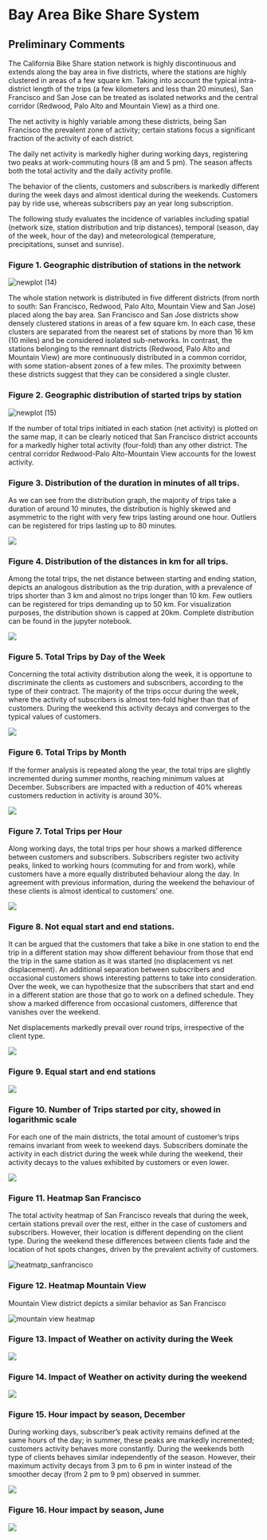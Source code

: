 # Bay Area Bike Share System

## Preliminary Comments 

The California Bike Share station network is highly discontinuous and extends along the bay area in five districts, where the stations are highly clustered in areas of a few square km. Taking into account the typical intra-district length of the trips (a few kilometers and less than 20 minutes), San Francisco and San Jose can be treated as isolated networks and the central corridor (Redwood, Palo Alto and Mountain View) as a third one.

The net activity is highly variable among these districts, being San Francisco the prevalent zone of activity; certain stations focus a significant fraction of the activity of each district.

The daily net activity is markedly higher during working days, registering two peaks at work-commuting hours (8 am and 5 pm). 
The season affects both the total activity and the daily activity profile.

The behavior of the clients, customers and subscribers is markedly different during the week days and almost identical during the weekends. Customers pay by ride use, whereas subscribers pay an year long subscription.

The following study evaluates the incidence of variables including spatial (network size, station distribution and trip distances), temporal (season, day of the week, hour of the day) and meteorological (temperature, precipitations, sunset and sunrise).
 
### Figure 1. Geographic distribution of stations in the network

![newplot (14)](https://user-images.githubusercontent.com/37026778/85102706-7bcf8680-b205-11ea-84f7-e94512f3e815.png)

The whole station network is distributed in five different districts (from north to south: San Francisco, Redwood, Palo Alto, Mountain View and San Jose) placed along the bay area. San Francisco and San Jose districts show densely clustered stations in areas of a few square km. In each case, these clusters are separated from the nearest set of stations by more than 16 km (10 miles) and be considered isolated sub-networks. In contrast, the stations belonging to the remnant districts (Redwood, Palo Alto and Mountain View) are more continuously distributed in a common corridor, with some station-absent zones of a few miles. The proximity between these districts suggest that they can be considered a single cluster.

### Figure 2. Geographic distribution of started trips by station

![newplot (15)](https://user-images.githubusercontent.com/37026778/85102635-5c385e00-b205-11ea-8b46-7be9324bd7cd.png)

If the number of total trips initiated in each station (net activity) is plotted on the same map, it can be clearly noticed that San Francisco district accounts for a markedly higher total activity (four-fold) than any other district. The central corridor Redwood-Palo Alto-Mountain View accounts for the lowest activity.

### Figure 3. Distribution of the duration in minutes of all trips.

As we can see from the distribution graph, the majority of trips take a duration of around 10 minutes, the distribution is
highly skewed and asymmetric to the right with very few trips lasting around one hour. Outliers can be registered for trips lasting up to 80 minutes.

<img src="Images/Dist_duration.png">

### Figure 4. Distribution of the distances in km for all trips.

Among the total trips, the net distance between starting and ending station, depicts an analogous distribution as the trip duration, with a prevalence of trips shorter than 3 km and almost no trips longer than 10 km. Few outliers can be registered for trips demanding up to 50 km. For visualization purposes, the distribution shown is capped at 20km. Complete distribution can be found in the jupyter notebook.

<img src="Images/distance_20km.png">

### Figure 5. Total Trips by Day of the Week

Concerning the total activity distribution along the week, it is opportune to discriminate the clients as customers and subscribers, according to the type of their contract. The majority of the trips occur during the week, where the activity of subscribers is almost ten-fold higher than that of customers. During the weekend this activity decays and converges to the typical values of customers.
 
<img src="Images/trips_days.png">
 

### Figure 6. Total Trips by Month 

If the former analysis is repeated along the year, the total trips are slightly incremented during summer months, reaching minimum values at December. Subscribers are impacted with a reduction of 40% whereas customers reduction in activity is around 30%.


<img src="Images/trips%20per%20month.png">


### Figure 7. Total Trips per Hour

Along working days, the total trips per hour shows a marked difference between customers and subscribers. Subscribers register two activity peaks, linked to working hours (commuting for and from work), while customers have a more equally distributed behaviour along the day. In agreement with previous information, during the weekend the behaviour of these clients is almost identical to customers’ one.

<img src="Images/trips%20per%20hour.png">


### Figure 8. Not equal start and end stations. 

It can be argued that the customers that take a bike in one station to end the trip in a different station may show different behaviour from those that end the trip in the same station as it was started (no displacement vs net displacement). An additional separation between subscribers and occasional customers shows interesting patterns to take into consideration. Over the week, we can hypothesize that the subscribers that start and end in a different station are those that go to work on a defined schedule. They show a marked difference from occasional customers, difference that vanishes over the weekend.

Net displacements markedly prevail over round trips, irrespective of the client type.

<img src="Images/not_equal_dis.png">

### Figure 9. Equal start and end stations

<img src="Images/equal_stations_dis.png">

### Figure 10. Number of Trips started por city, showed in logarithmic scale

 For each one of the main districts, the total amount of customer’s trips remains invariant from week to weekend days. Subscribers dominate the activity in each district during the week while during the weekend, their activity decays to the values exhibited by customers or even lower.

<img src="Images/cities.png">

### Figure 11. Heatmap San Francisco

The total activity heatmap of San Francisco reveals that during the week, certain stations prevail over the rest, either in the case of customers and subscribers. However, their location is different depending on the client type. During the weekend these differences between clients fade and the location of hot spots changes, driven by the prevalent activity of customers.

![heatmatp_sanfrancisco](https://user-images.githubusercontent.com/37026778/85104797-8db32880-b209-11ea-89c2-69fa6db7595a.png)

### Figure 12. Heatmap Mountain View

Mountain View district depicts a similar behavior as San Francisco

![mountain view heatmap](https://user-images.githubusercontent.com/37026778/85104950-d79c0e80-b209-11ea-80e2-cbc3875d9510.png)

### Figure 13. Impact of Weather on activity during the Week

<img src="Images/weather_impact_week.png">

### Figure 14. Impact of Weather on activity during the weekend

<img src="Images/weather_impact_weekend.png">

### Figure 15. Hour impact by season, December

During working days, subscriber’s peak activity remains defined at the same hours of the day; in summer, these peaks are markedly incremented; customers activity behaves more constantly.
During the weekends both type of clients behaves similar independently of the season. However, their maximum activity decays from 3 pm to 6 pm in winter instead of the smoother decay (from 2 pm to 9 pm) observed in summer.

<img src="Images/December.png">

### Figure 16. Hour impact by season, June

<img src="Images/june.png">

